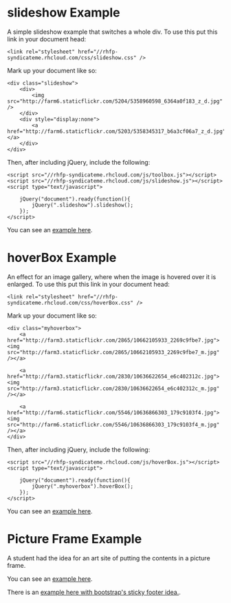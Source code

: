 slideshow Example
=================

A simple slideshow example that switches a whole div. To use this put this link in your document head:

	<link rel="stylesheet" href="//rhfp-syndicateme.rhcloud.com/css/slideshow.css" />
    
Mark up your document like so:

    <div class="slideshow">
        <div>
            <img src="http://farm6.staticflickr.com/5204/5358960598_6364a0f183_z_d.jpg" />
        </div>
        <div style="display:none">
            <a href="http://farm6.staticflickr.com/5203/5358345317_b6a3cf06a7_z_d.jpg"></a>
        </div>
	</div>

Then, after including jQuery, include the following:
	
	<script src="//rhfp-syndicateme.rhcloud.com/js/toolbox.js"></script>
	<script src="//rhfp-syndicateme.rhcloud.com/js/slideshow.js"></script>
	<script type="text/javascript">

		jQuery("document").ready(function(){
			jQuery(".slideshow").slideshow();
		});
	</script>

You can see an [example here](http://rhildred.github.io/slideshowExample).

hoverBox Example
================

An effect for an image gallery, where when the image is hovered over it is enlarged. To use this put this link in your document head:

	<link rel="stylesheet" href="//rhfp-syndicateme.rhcloud.com/css/hoverBox.css" />
    
Mark up your document like so:

    <div class="myhoverbox">
		<a href="http://farm3.staticflickr.com/2865/10662105933_2269c9fbe7.jpg"><img src="http://farm3.staticflickr.com/2865/10662105933_2269c9fbe7_m.jpg" /></a>
    	
    	<a href="http://farm3.staticflickr.com/2830/10636622654_e6c402312c.jpg"><img src="http://farm3.staticflickr.com/2830/10636622654_e6c402312c_m.jpg" /></a>
    	
        <a href="http://farm6.staticflickr.com/5546/10636866303_179c9103f4.jpg"><img src="http://farm6.staticflickr.com/5546/10636866303_179c9103f4_m.jpg" /></a>
	</div>

Then, after including jQuery, include the following:
	
	<script src="//rhfp-syndicateme.rhcloud.com/js/hoverBox.js"></script>
	<script type="text/javascript">

		jQuery("document").ready(function(){
			jQuery(".myhoverbox").hoverBox();
		});
	</script>

You can see an [example here](http://rhildred.github.io/slideshowExample/hoverBox.html).

Picture Frame Example
=====================

A student had the idea for an art site of putting the contents in a picture frame.

You can see an [example here](http://rhildred.github.io/slideshowExample/frameOnWall.html).

There is an [example here with bootstrap's sticky footer idea.](http://rhildred.github.io/slideshowExample/stickyFooter.html).
	